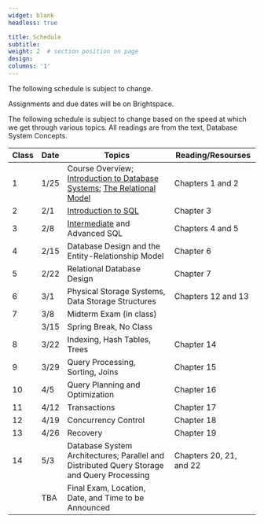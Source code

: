 ```yaml
---
widget: blank
headless: true

title: Schedule
subtitle:
weight: 2  # section position on page
design:
columns: '1'
---
```

The following schedule is subject to change.

Assignments and due dates will be on Brightspace.

The following schedule is subject to change based on the speed at which we get through various topics. All readings are from the text, Database System Concepts.

|Class |Date  |Topics                                               |Reading/Resourses|
|------|------|-----------------------------------------------------|-----------------|
|1 | 1/25|Course Overview; [Introduction to Database Systems](https://docs.google.com/presentation/d/1-klTyQjwsxmRNh5FXPzT4sXIWyj6DwNDSIeERSltTh4/edit?usp=sharing); [The Relational Model](https://docs.google.com/presentation/d/1o5fUdeF6j7MmB1NqtayWNYmRmOOUOomJaLf7kVXg9pM/edit?usp=sharing) |Chapters 1 and 2|
|2 | 2/1|[Introduction to SQL](https://docs.google.com/presentation/d/1n8ARbdEvzMNKokpjiXuHVK1lexMnuU7XBCF3TF7W-ko/edit?usp=sharing)|Chapter 3|
|3 | 2/8|[Intermediate](https://docs.google.com/presentation/d/1dZD6Y--aoAfq3kNVvIWYf94FEjfkU7lw76Fbkt6km_s/edit?usp=sharing) and Advanced SQL|Chapters 4 and 5|
|4 | 2/15|Database Design and the Entity-Relationship Model|Chapter 6|
|5 | 2/22|Relational Database Design| Chapter 7|
|6 | 3/1|Physical Storage Systems, Data Storage Structures| Chapters 12 and 13|
|7 | 3/8|Midterm Exam (in class)||
| | 3/15|Spring Break, No Class||
|8 | 3/22|Indexing, Hash Tables, Trees| Chapter 14|
|9 | 3/29|Query Processing, Sorting, Joins| Chapter 15|
|10 | 4/5|Query Planning and Optimization| Chapter 16|
|11 | 4/12|Transactions| Chapter 17|
|12 | 4/19|Concurrency Control| Chapter 18|
|13 | 4/26|Recovery| Chapter 19|
|14 | 5/3|Database System Architectures; Parallel and Distributed Query Storage and Query Processing| Chapters 20, 21, and 22|
||TBA|Final Exam, Location, Date, and Time to be Announced||